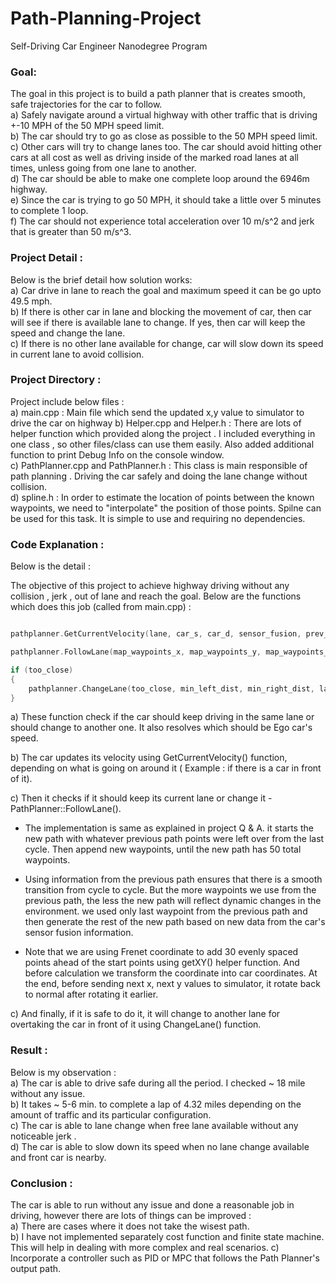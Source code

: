 
# Path-Planning-Project

Self-Driving Car Engineer Nanodegree Program 

### Goal:
The goal in this project is to build a path planner that is creates smooth, safe trajectories for the car to follow.  
a) Safely navigate around a virtual highway with other traffic that is driving +-10 MPH of the 50 MPH speed limit.  
b) The car should try to go as close as possible to the 50 MPH speed limit.  
c) Other cars will try to change lanes too. The car should avoid hitting other cars at all cost as well as driving inside of the marked road lanes at all times, unless going from one lane to another.  
d) The car should be able to make one complete loop around the 6946m highway.  
e) Since the car is trying to go 50 MPH, it should take a little over 5 minutes to complete 1 loop.  
f) The car should not experience total acceleration over 10 m/s^2 and jerk that is greater than 50 m/s^3.  

### Project Detail :
Below is the brief detail how solution works:  
a) Car drive in lane to reach the goal and maximum speed it can be go upto 49.5 mph.  
b) If there is other car in lane and blocking the movement of car, then car will  see if there is available lane to change. If yes, then car will keep the speed and change the lane.  
c) If there is no other lane available for change, car will slow down its speed in current lane to avoid collision.  

### Project Directory :
Project include below files :  
a) main.cpp : Main file which send the updated x,y value to simulator to drive the car on highway
b) Helper.cpp and Helper.h : There are lots of helper function which provided along the project . I included everything in one class , so other files/class can use them easily. Also added additional function to print Debug Info on the console window.  
c) PathPlanner.cpp and PathPlanner.h : This class is main responsible of path planning . Driving the car safely and doing the lane change without collision.  
d) spline.h : In order to estimate the location of points between the known waypoints, we need to "interpolate" the position of those points. Spilne can be used for this task. It is simple to use and requiring no dependencies. 

### Code Explanation : 
Below is the detail :

The objective of this project to achieve highway driving without any collision , jerk , out of lane and reach the goal. Below are the functions which does this job (called from main.cpp) : 

```cpp

pathplanner.GetCurrentVelocity(lane, car_s, car_d, sensor_fusion, prev_size, ref_vel, min_left_dist, min_right_dist, too_close, closest);

pathplanner.FollowLane(map_waypoints_x, map_waypoints_y, map_waypoints_s, previous_path_x, previous_path_y, car_x, car_y, car_yaw, car_speed, car_s, ref_vel, lane, next_x_vals, next_y_vals);

if (too_close)
{
    pathplanner.ChangeLane(too_close, min_left_dist, min_right_dist, lane, keep_lane);
}

```
a) These function check if the car should keep driving in the same lane or should change to another one. It also resolves which should be Ego car's speed.  

b) The car updates its velocity using GetCurrentVelocity() function, depending on what is going on around it ( Example : if there is a car in front of it).    

c) Then it checks if it should keep its current lane or change it -PathPlanner::FollowLane().  

- The implementation is same as explained in project Q & A. it starts the new path with whatever previous path points were left over from the last cycle. Then append new waypoints, until the new path has 50 total waypoints.

- Using information from the previous path ensures that there is a smooth transition from cycle to cycle. But the more waypoints we use from the previous path, the less the new path will reflect dynamic changes in the environment. we used only last waypoint from the previous path and then generate the rest of the new path based on new data from the car's sensor fusion information. 

- Note that we are using Frenet coordinate to add 30 evenly spaced points ahead of the start points using getXY() helper function. And before calculation we transform the coordinate into car coordinates. At the end, before sending next x, next y values to simulator, it rotate back to normal after rotating it earlier.  

c) And finally, if it is safe to do it, it will change to another lane for overtaking the car in front of it using ChangeLane() function.   

### Result :
Below is my observation :  
a) The car is able to drive safe during all the period. I checked ~ 18 mile without any issue.  
b) It takes ~ 5-6 min. to complete a lap of 4.32 miles depending on the amount of traffic and its particular configuration.  
c) The car is able to lane change when free lane available without any noticeable jerk .  
d) The car is able to slow down its speed when no lane change available and front car is nearby.   

### Conclusion :
The car is able to run without any issue and done a reasonable job in driving, however there are lots of things can be improved :  
a) There are cases where it does not take the wisest path.  
b) I have not implemented separately cost function and finite state machine. This will help in dealing with more complex and real scenarios.
c) Incorporate a controller such as PID or MPC that follows the Path Planner's output path. 
